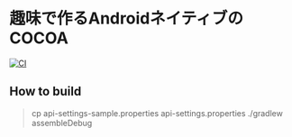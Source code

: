 # 趣味で作るAndroidネイティブのCOCOA

[![CI](https://github.com/keiji/cocoa-android/actions/workflows/CI.yml/badge.svg?branch=main)](https://github.com/keiji/cocoa-android/actions/workflows/CI.yml)


## How to build

> cp api-settings-sample.properties api-settings.properties
> ./gradlew assembleDebug
